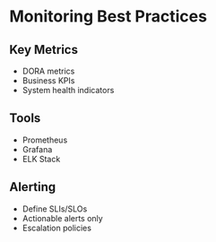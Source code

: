 # Monitoring Best Practices

## Key Metrics
- DORA metrics
- Business KPIs
- System health indicators

## Tools
- Prometheus
- Grafana
- ELK Stack

## Alerting
- Define SLIs/SLOs
- Actionable alerts only
- Escalation policies
